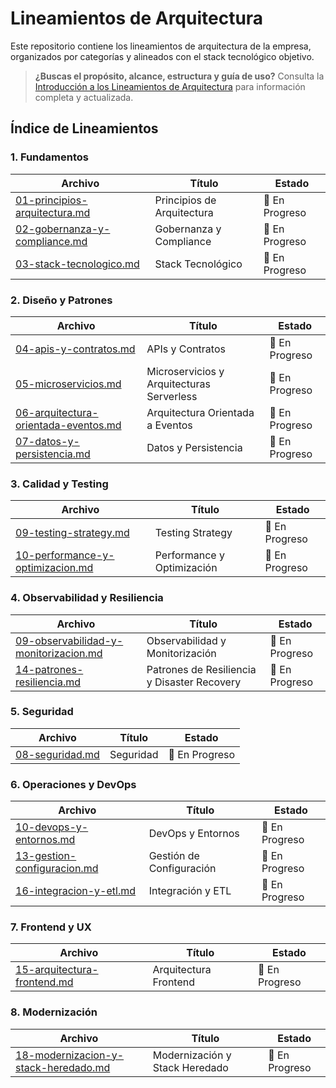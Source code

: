 # Lineamientos de Arquitectura

Este repositorio contiene los lineamientos de arquitectura de la empresa, organizados por categorías y alineados con el stack tecnológico objetivo.

> **¿Buscas el propósito, alcance, estructura y guía de uso?**
> Consulta la [Introducción a los Lineamientos de Arquitectura](lineamientos/00-introduccion.md) para información completa y actualizada.

## Índice de Lineamientos

### 1. Fundamentos
| Archivo | Título | Estado |
|---------|--------|--------|
| [01-principios-arquitectura.md](lineamientos/01-principios-arquitectura.md) | Principios de Arquitectura | 🔄 En Progreso |
| [02-gobernanza-y-compliance.md](lineamientos/02-gobernanza-y-compliance.md) | Gobernanza y Compliance | 🔄 En Progreso |
| [03-stack-tecnologico.md](lineamientos/03-stack-tecnologico.md) | Stack Tecnológico | 🔄 En Progreso |

### 2. Diseño y Patrones
| Archivo | Título | Estado |
|---------|--------|--------|
| [04-apis-y-contratos.md](lineamientos/04-apis-y-contratos.md) | APIs y Contratos | 🔄 En Progreso |
| [05-microservicios.md](lineamientos/05-microservicios.md) | Microservicios y Arquitecturas Serverless | 🔄 En Progreso |
| [06-arquitectura-orientada-eventos.md](lineamientos/06-arquitectura-orientada-eventos.md) | Arquitectura Orientada a Eventos | 🔄 En Progreso |
| [07-datos-y-persistencia.md](lineamientos/07-datos-y-persistencia.md) | Datos y Persistencia | 🔄 En Progreso |

### 3. Calidad y Testing
| Archivo | Título | Estado |
|---------|--------|--------|
| [09-testing-strategy.md](lineamientos/09-testing-strategy.md) | Testing Strategy | 🔄 En Progreso |
| [10-performance-y-optimizacion.md](lineamientos/10-performance-y-optimizacion.md) | Performance y Optimización | 🔄 En Progreso |

### 4. Observabilidad y Resiliencia
| Archivo | Título | Estado |
|---------|--------|--------|
| [09-observabilidad-y-monitorizacion.md](lineamientos/09-observabilidad-y-monitorizacion.md) | Observabilidad y Monitorización | 🔄 En Progreso |
| [14-patrones-resiliencia.md](lineamientos/14-patrones-resiliencia.md) | Patrones de Resiliencia y Disaster Recovery | 🔄 En Progreso |

### 5. Seguridad
| Archivo | Título | Estado |
|---------|--------|--------|
| [08-seguridad.md](lineamientos/08-seguridad.md) | Seguridad | 🔄 En Progreso |

### 6. Operaciones y DevOps
| Archivo | Título | Estado |
|---------|--------|--------|
| [10-devops-y-entornos.md](lineamientos/10-devops-y-entornos.md) | DevOps y Entornos | 🔄 En Progreso |
| [13-gestion-configuracion.md](lineamientos/13-gestion-configuracion.md) | Gestión de Configuración | 🔄 En Progreso |
| [16-integracion-y-etl.md](lineamientos/16-integracion-y-etl.md) | Integración y ETL | 🔄 En Progreso |

### 7. Frontend y UX
| Archivo | Título | Estado |
|---------|--------|--------|
| [15-arquitectura-frontend.md](lineamientos/15-arquitectura-frontend.md) | Arquitectura Frontend | 🔄 En Progreso |

### 8. Modernización
| Archivo | Título | Estado |
|---------|--------|--------|
| [18-modernizacion-y-stack-heredado.md](lineamientos/18-modernizacion-y-stack-heredado.md) | Modernización y Stack Heredado | 🔄 En Progreso |